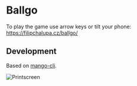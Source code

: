 # Ballgo

To play the game use arrow keys or tilt your phone: https://filipchalupa.cz/ballgo/

## Development

Based on [mango-cli](http://mangoweb.github.io/mango/).

![Printscreen](https://raw.githubusercontent.com/Onset/Ballgo/master/printscreen.png)
